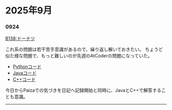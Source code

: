 # 2025年9月

### 0924
[B138:ドーナツ](https://paiza.jp/career/challenges/679/page/result)

これ系の問題は若干苦手意識があるので、繰り返し解いておきたい。
ちょうど似た様な問題で、もっと難しいのが先週のAtCoderの問題になっていた。

- [Pythonコード](https://github.com/kaneda05/paiza/blob/main/B/Python/138.py)
- [Javaコード](https://github.com/kaneda05/paiza/blob/main/B/Java/138.py)
- [C++コード](https://github.com/kaneda05/paiza/blob/main/B/C++/138.py)

今日からPaizaでの気づきを日記へ記録開始と同時に、JavaとC++で解答することも意識。

---